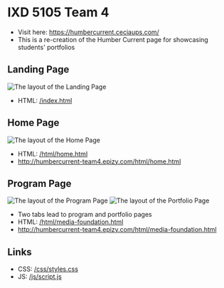 # IXD 5105 Team 4
- Visit here: https://humbercurrent.ceciaups.com/
- This is a re-creation of the Humber Current page for showcasing students' portfolios

## Landing Page
![The layout of the Landing Page](https://raw.githubusercontent.com/ceciaups/IXD5105/master/capture/index.png)
- HTML: [/index.html](index.html)

## Home Page
![The layout of the Home Page](https://raw.githubusercontent.com/ceciaups/IXD5105/master/capture/home.png)
- HTML: [/html/home.html](html/home.html)
- http://humbercurrent-team4.epizy.com/html/home.html

## Program Page
![The layout of the Program Page](https://raw.githubusercontent.com/ceciaups/IXD5105/master/capture/media-foundation-program.png)
![The layout of the Portfolio Page](https://raw.githubusercontent.com/ceciaups/IXD5105/master/capture/media-foundation-portfolio.png)
- Two tabs lead to program and portfolio pages
- HTML: [/html/media-foundation.html](html/media-foundation.html)
- http://humbercurrent-team4.epizy.com/html/media-foundation.html

## Links
- CSS: [/css/styles.css](css/styles.css)
- JS: [/js/script.js](js/script.js)
